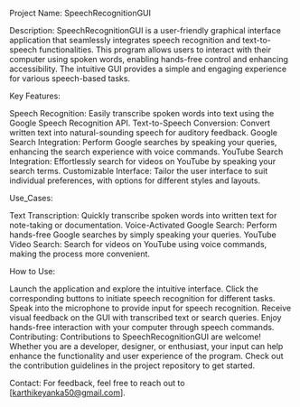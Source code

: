 Project Name: SpeechRecognitionGUI

Description:
SpeechRecognitionGUI is a user-friendly graphical interface application that seamlessly integrates speech recognition and text-to-speech functionalities. This program allows users to interact with their computer using spoken words, enabling hands-free control and enhancing accessibility. The intuitive GUI provides a simple and engaging experience for various speech-based tasks.

Key Features:

Speech Recognition: Easily transcribe spoken words into text using the Google Speech Recognition API.
Text-to-Speech Conversion: Convert written text into natural-sounding speech for auditory feedback.
Google Search Integration: Perform Google searches by speaking your queries, enhancing the search experience with voice commands.
YouTube Search Integration: Effortlessly search for videos on YouTube by speaking your search terms.
Customizable Interface: Tailor the user interface to suit individual preferences, with options for different styles and layouts.


Use_Cases:

Text Transcription: Quickly transcribe spoken words into written text for note-taking or documentation.
Voice-Activated Google Search: Perform hands-free Google searches by simply speaking your queries.
YouTube Video Search: Search for videos on YouTube using voice commands, making the process more convenient.


How to Use:

Launch the application and explore the intuitive interface.
Click the corresponding buttons to initiate speech recognition for different tasks.
Speak into the microphone to provide input for speech recognition.
Receive visual feedback on the GUI with transcribed text or search queries.
Enjoy hands-free interaction with your computer through speech commands.
Contributing:
Contributions to SpeechRecognitionGUI are welcome! Whether you are a developer, designer, or enthusiast, your input can help enhance the functionality and user experience of the program. Check out the contribution guidelines in the project repository to get started.


Contact:
For  feedback, feel free to reach out to [karthikeyanka50@gmail.com].
